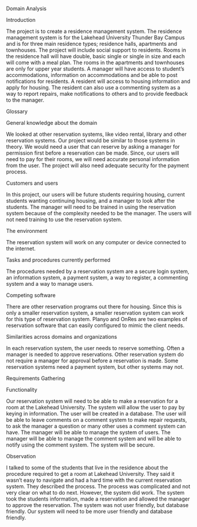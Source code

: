 Domain Analysis

Introduction

The project is to create a residence management system.  The residence management system is for the Lakehead University Thunder Bay Campus and is for three main residence types; residence halls, apartments and townhouses.  The project will include social support to residents.  Rooms in the residence hall will have double, basic single or single in size and each will come with a meal plan.  The rooms in the apartments and townhouses are only for upper year students.  A manager will have access to student’s accommodations, information on accommodations and be able to post notifications for residents.  A resident will access to housing information and apply for housing.  The resident can also use a commenting system as a way to report repairs, make notifications to others and to provide feedback to the manager.

Glossary

General knowledge about the domain

We looked at other reservation systems, like video rental, library and other reservation systems.  Our project would be similar to those systems in theory.  We would need a user that can reserve by asking a manager for permission first before a reservation can be made.  Since, our users will need to pay for their rooms, we will need accurate personal information from the user.  The project will also need adequate security for the payment process.

Customers and users

In this project, our users will be future students requiring housing, current students wanting continuing housing, and a manager to look after the students.  The manager will need to be trained in using the reservation system because of the complexity needed to be the manager.  The users will not need training to use the reservation system.

The environment

The reservation system will work on any computer or device connected to the internet.

Tasks and procedures currently performed

The procedures needed by a reservation system are a secure login system, an information system, a payment system, a way to register, a commenting system and a way to manage users.

Competing software

There are other reservation programs out there for housing.  Since this is only a smaller reservation system, a smaller reservation system can work for this type of reservation system.  Planyo and OnRes are two examples of reservation software that can easily configured to mimic the client needs.

Similarities across domains and organizations

In each reservation system, the user needs to reserve something.  Often a manager is needed to approve reservations.  Other reservation system do not require a manager for approval before a reservation is made.  Some reservation systems need a payment system, but other systems may not.


Requirements Gathering


Functionality

Our reservation system will need to be able to make a reservation for a room at the Lakehead University.  The system will allow the user to pay by keying in information.  The user will be created in a database.  The user will be able to leave comments on a comment system to make repair requests, to ask the manager a question or many other uses a comment system can have.  The manager will be able to manage the system of users.  The manager will be able to manage the comment system and will be able to notify using the comment system.  The system will be secure.

Observation

I talked to some of the students that live in the residence about the procedure required to get a room at Lakehead University.  They said it wasn’t easy to navigate and had a hard time with the current reservation system.  They described the process.  The process was complicated and not very clear on what to do next.  However, the system did work.  The system took the students information, made a reservation and allowed the manager to approve the reservation.  The system was not user friendly, but database friendly.  Our system will need to be more user friendly and database friendly.

